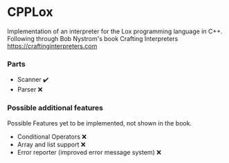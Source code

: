 # CPPLox
Implementation of an interpreter for the Lox programming language in C++.
Following through Bob Nystrom's book Crafting Interpreters <https://craftinginterpreters.com>

### Parts
- Scanner :heavy_check_mark:
- Parser :x:

### Possible additional features
Possible Features yet to be implemented, not shown in the book.
- Conditional Operators :x:
- Array and list support :x:
- Error reporter (improved error message system) :x: